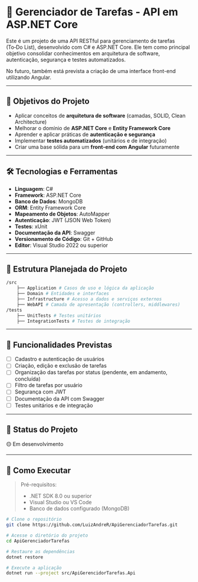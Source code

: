 # 📌 Gerenciador de Tarefas - API em ASP.NET Core

Este é um projeto de uma API RESTful para gerenciamento de tarefas (To‑Do List), desenvolvido com C# e ASP.NET Core. Ele tem como principal objetivo consolidar conhecimentos em arquitetura de software, autenticação, segurança e testes automatizados.

No futuro, também está prevista a criação de uma interface front-end utilizando Angular.

---

## 🎯 Objetivos do Projeto

- Aplicar conceitos de **arquitetura de software** (camadas, SOLID, Clean Architecture)
- Melhorar o domínio de **ASP.NET Core** e **Entity Framework Core**
- Aprender e aplicar práticas de **autenticação e segurança**
- Implementar **testes automatizados** (unitários e de integração)
- Criar uma base sólida para um **front-end com Angular** futuramente

---

## 🛠️ Tecnologias e Ferramentas

- **Linguagem**: C#
- **Framework**: ASP.NET Core
- **Banco de Dados**: MongoDB 
- **ORM**: Entity Framework Core
- **Mapeamento de Objetos**: AutoMapper
- **Autenticação**: JWT (JSON Web Token)
- **Testes**: xUnit
- **Documentação da API**: Swagger
- **Versionamento de Código**: Git + GitHub
- **Editor**: Visual Studio 2022 ou superior

---

## 📁 Estrutura Planejada do Projeto

```bash
/src
    ├── Application # Casos de uso e lógica da aplicação
    ├── Domain # Entidades e interfaces
    ├── Infrastructure # Acesso a dados e serviços externos
    ├── WebAPI # Camada de apresentação (controllers, middlewares)
/tests
    ├── UnitTests # Testes unitários
    ├── IntegrationTests # Testes de integração
```

---

## 🔐 Funcionalidades Previstas

- [ ] Cadastro e autenticação de usuários
- [ ] Criação, edição e exclusão de tarefas
- [ ] Organização das tarefas por status (pendente, em andamento, concluída)
- [ ] Filtro de tarefas por usuário
- [ ] Segurança com JWT
- [ ] Documentação da API com Swagger
- [ ] Testes unitários e de integração

---

## 🚧 Status do Projeto

🟡 Em desenvolvimento

---

## 📌 Como Executar

> Pré-requisitos:
> - .NET SDK 8.0 ou superior
> - Visual Studio ou VS Code
> - Banco de dados configurado (MongoDB)

```bash
# Clone o repositório
git clone https://github.com/LuizAndreR/ApiGerenciadorTarefas.git

# Acesse o diretório do projeto
cd ApiGerenciadorTarefas

# Restaure as dependências
dotnet restore

# Execute a aplicação
dotnet run --project src/ApiGerencidorTarefas.Api
